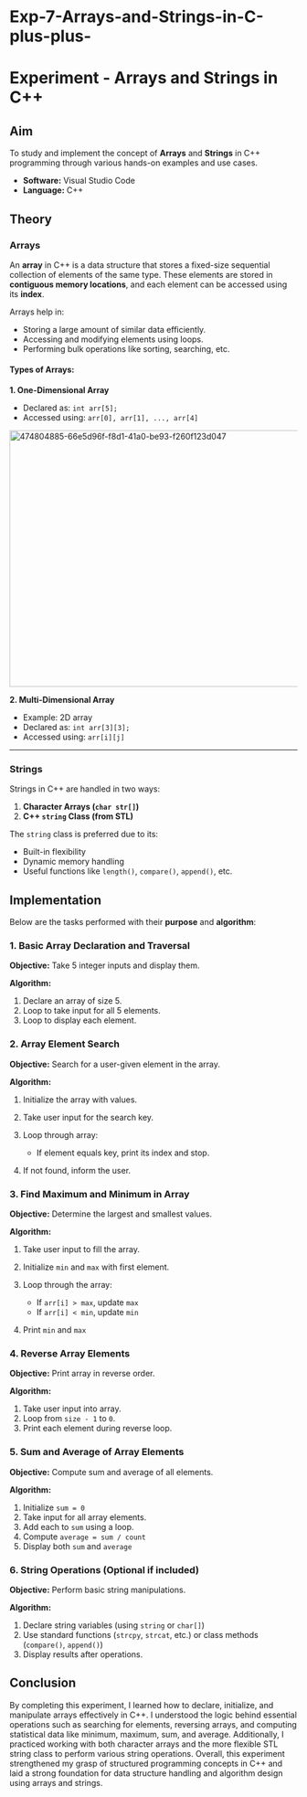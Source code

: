 # Exp-7-Arrays-and-Strings-in-C-plus-plus-

# **Experiment - Arrays and Strings in C++**

## **Aim**

To study and implement the concept of **Arrays** and **Strings** in C++ programming through various hands-on examples and use cases.


* **Software:** Visual Studio Code
* **Language:** C++

## **Theory**

### **Arrays**

An **array** in C++ is a data structure that stores a fixed-size sequential collection of elements of the same type. These elements are stored in **contiguous memory locations**, and each element can be accessed using its **index**.

Arrays help in:

* Storing a large amount of similar data efficiently.
* Accessing and modifying elements using loops.
* Performing bulk operations like sorting, searching, etc.

#### **Types of Arrays:**

**1. One-Dimensional Array**

* Declared as: `int arr[5];`
* Accessed using: `arr[0], arr[1], ..., arr[4]`

<img width="888" height="449" alt="474804885-66e5d96f-f8d1-41a0-be93-f260f123d047" src="https://github.com/user-attachments/assets/40b0dffc-03ea-4a79-b7bd-aef4b76b9260" />

**2. Multi-Dimensional Array**

* Example: 2D array
* Declared as: `int arr[3][3];`
* Accessed using: `arr[i][j]`

---

### **Strings**

Strings in C++ are handled in two ways:

1. **Character Arrays (`char str[]`)**
2. **C++ `string` Class (from STL)**

The `string` class is preferred due to its:

* Built-in flexibility
* Dynamic memory handling
* Useful functions like `length()`, `compare()`, `append()`, etc.


## **Implementation**

Below are the tasks performed with their **purpose** and **algorithm**:


### **1. Basic Array Declaration and Traversal**

**Objective:** Take 5 integer inputs and display them.

**Algorithm:**

1. Declare an array of size 5.
2. Loop to take input for all 5 elements.
3. Loop to display each element.


### **2. Array Element Search**

**Objective:** Search for a user-given element in the array.

**Algorithm:**

1. Initialize the array with values.
2. Take user input for the search key.
3. Loop through array:

   * If element equals key, print its index and stop.
4. If not found, inform the user.


### **3. Find Maximum and Minimum in Array**

**Objective:** Determine the largest and smallest values.

**Algorithm:**

1. Take user input to fill the array.
2. Initialize `min` and `max` with first element.
3. Loop through the array:

   * If `arr[i] > max`, update `max`
   * If `arr[i] < min`, update `min`
4. Print `min` and `max`


### **4. Reverse Array Elements**

**Objective:** Print array in reverse order.

**Algorithm:**

1. Take user input into array.
2. Loop from `size - 1` to `0`.
3. Print each element during reverse loop.


### **5. Sum and Average of Array Elements**

**Objective:** Compute sum and average of all elements.

**Algorithm:**

1. Initialize `sum = 0`
2. Take input for all array elements.
3. Add each to `sum` using a loop.
4. Compute `average = sum / count`
5. Display both `sum` and `average`


### **6. String Operations (Optional if included)**

**Objective:** Perform basic string manipulations.

**Algorithm:**

1. Declare string variables (using `string` or `char[]`)
2. Use standard functions (`strcpy`, `strcat`, etc.) or class methods (`compare()`, `append()`)
3. Display results after operations.

## **Conclusion**
By completing this experiment, I learned how to declare, initialize, and manipulate arrays effectively in C++. I understood the logic behind essential operations such as searching for elements, reversing arrays, and computing statistical data like minimum, maximum, sum, and average. Additionally, I practiced working with both character arrays and the more flexible STL string class to perform various string operations. Overall, this experiment strengthened my grasp of structured programming concepts in C++ and laid a strong foundation for data structure handling and algorithm design using arrays and strings.
